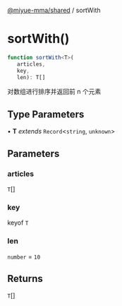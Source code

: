 [@miyue-mma/shared](../index.md) / sortWith

# sortWith()

```ts
function sortWith<T>(
   articles, 
   key, 
   len): T[]
```

对数组进行排序并返回前 n 个元素

## Type Parameters

• **T** *extends* `Record`\<`string`, `unknown`\>

## Parameters

### articles

`T`[]

### key

keyof `T`

### len

`number` = `10`

## Returns

`T`[]
